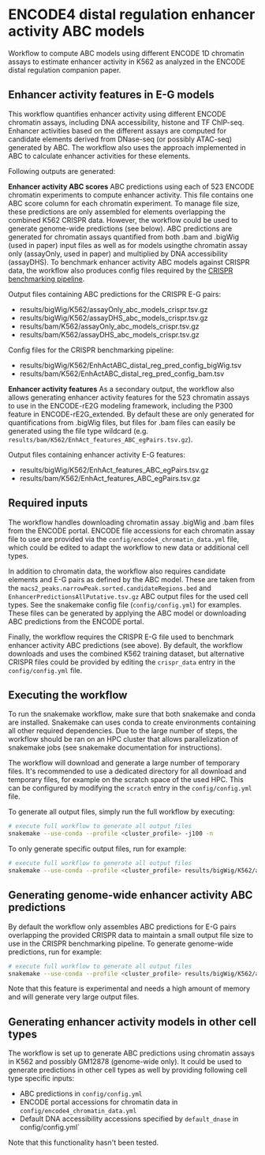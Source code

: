 # ENCODE4 distal regulation enhancer activity ABC models

Workflow to compute ABC models using different ENCODE 1D chromatin assays to estimate enhancer
activity in K562 as analyzed in the ENCODE distal regulation companion paper.

## Enhancer activity features in E-G models
This workflow quantifies enhancer activity using different ENCODE chromatin assays, including DNA
accessibility, histone and TF ChIP-seq. Enhancer activities based on the different assays are
computed for candidate elements derived from DNase-seq (or possibly ATAC-seq) generated by ABC. The
workflow also uses the approach implemented in ABC to calculate enhancer activities for these
elements.

Following outputs are generated:

**Enhancer activity ABC scores**
ABC predictions using each of 523 ENCODE chromatin experiments to compute enhancer activity. This
file contains one ABC score column for each chromatin experiment. To manage file size, these
predictions are only assembled for elements overlapping the combined K562 CRISPR data. However, the
workflow could be used to generate genome-wide predictions (see below). ABC predictions are generated
for chromatin assays quantified from both .bam and .bigWig (used in paper) input files as well as
for models usingthe chromatin assay only (assayOnly, used in paper) and multiplied by
DNA accessibility (assayDHS). To benchmark enhancer activity ABC models against CRISPR data, the
workflow also produces config files required by the
[CRISPR benchmarking pipeline](https://github.com/EngreitzLab/CRISPR_comparison).

Output files containing ABC predictions for the CRISPR E-G pairs:
- results/bigWig/K562/assayOnly_abc_models_crispr.tsv.gz
- results/bigWig/K562/assayDHS_abc_models_crispr.tsv.gz
- results/bam/K562/assayOnly_abc_models_crispr.tsv.gz
- results/bam/K562/assayDHS_abc_models_crispr.tsv.gz

Config files for the CRISPR benchmarking pipeline:
- results/bigWig/K562/EnhActABC_distal_reg_pred_config_bigWig.tsv
- results/bam/K562/EnhActABC_distal_reg_pred_config_bam.tsv

**Enhancer activity features**
As a secondary output, the workflow also allows generating enhancer activity features for the 523
chromatin assays to use in the ENCODE-rE2G modeling framework, including the P300 feature in
ENCODE-rE2G_extended. By default these are only generated for quantifications from .bigWig files,
but files for .bam files can easily be generated using the file type wildcard
(e.g. `results/bam/K562/EnhAct_features_ABC_egPairs.tsv.gz`).

Output files containing enhancer activity E-G features:
- results/bigWig/K562/EnhAct_features_ABC_egPairs.tsv.gz
- results/bam/K562/EnhAct_features_ABC_egPairs.tsv.gz

## Required inputs
The workflow  handles downloading chromatin assay .bigWig and .bam files from the ENCODE
portal. ENCODE file accessions for each chromatin assay file to use are provided via the
`config/encode4_chromatin_data.yml` file, which could be edited to adapt the workflow to new data or
additional cell types.

In addition to chromatin data, the workflow also requires candidate elements and E-G pairs
as defined by the ABC model. These are taken from the
`macs2_peaks.narrowPeak.sorted.candidateRegions.bed` and `EnhancerPredictionsAllPutative.tsv.gz`
ABC output files for the used cell types. See the snakemake config file (`config/config.yml`) for
examples. These files can be generated by applying the ABC model or downloading ABC predictions
from the ENCODE portal.

Finally, the workflow requires the CRISPR E-G file used to benchmark enhancer activity ABC 
predictions (see above). By default, the workflow downloads and uses the combined K562 training
dataset, but alternative CRISPR files could be provided by editing the `crispr_data` entry in the
`config/config.yml` file.

## Executing the workflow
To run the snakemake workflow, make sure that both snakemake and conda are installed. Snakemake can
uses conda to create environments containing all other required dependencies. Due to the large
number of steps, the workflow should be ran on an HPC cluster that allows parallelization of
snakemake jobs (see snakemake documentation for instructions).

The workflow will download and generate a large number of temporary files. It's recommended to use a
dedicated directory for all download and temporary files, for example on the scratch space of the
used HPC. This can be configured by modifying the `scratch` entry in the `config/config.yml` file.

To generate all output files, simply run the full workflow by executing:

```sh
# execute full workflow to generate all output files
snakemake --use-conda --profile <cluster_profile> -j100 -n
```

To only generate specific output files, run for example:

```sh
# execute full workflow to generate all output files
snakemake --use-conda --profile <cluster_profile> results/bigWig/K562/assayOnly_abc_models_crispr.tsv.gz -j100 -n
```

## Generating genome-wide enhancer activity ABC predictions
By default the workflow only assembles ABC predictions for E-G pairs overlapping the provided
CRISPR data to maintain a small output file size to use in the CRISPR benchmarking pipeline. To
generate genome-wide predictions, run for example:

```sh
# execute full workflow to generate all output files
snakemake --use-conda --profile <cluster_profile> results/bigWig/K562/assayOnly_abc_models_full.tsv.gz -j100 -n
```

Note that this feature is experimental and needs a high amount of memory and will generate very large
output files.

## Generating enhancer activity models in other cell types
The workflow is set up to generate ABC predictions using chromatin assays in K562 and possibly
GM12878 (genome-wide only). It could be used to generate predictions in other cell types as well by
providing following cell type specific inputs:
- ABC predictions in `config/config.yml`
- ENCODE portal accessions for chromatin data in `config/encode4_chromatin_data.yml`
- Default DNA accessibility accessions specified by `default_dnase` in config/config.yml`

Note that this functionality hasn't been tested.
